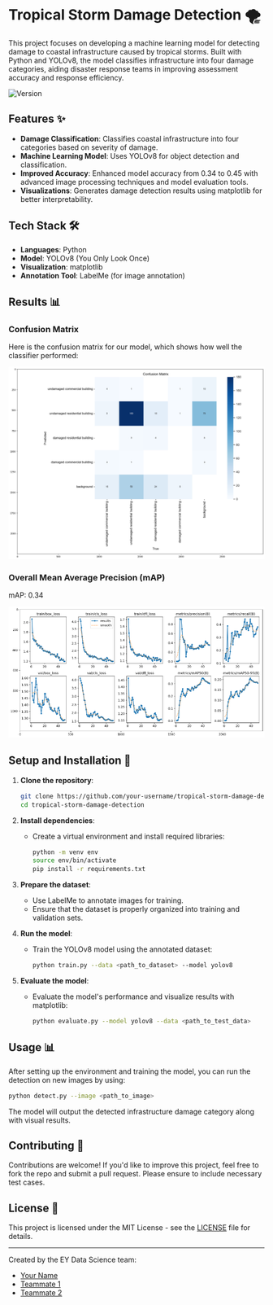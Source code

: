 
# Tropical Storm Damage Detection 🌪️

This project focuses on developing a machine learning model for detecting damage to coastal infrastructure caused by tropical storms. Built with Python and YOLOv8, the model classifies infrastructure into four damage categories, aiding disaster response teams in improving assessment accuracy and response efficiency.

![Version](https://img.shields.io/badge/version-1.0-blue)

## Features ✨

- **Damage Classification**: Classifies coastal infrastructure into four categories based on severity of damage.
- **Machine Learning Model**: Uses YOLOv8 for object detection and classification.
- **Improved Accuracy**: Enhanced model accuracy from 0.34 to 0.45 with advanced image processing techniques and model evaluation tools.
- **Visualizations**: Generates damage detection results using matplotlib for better interpretability.

## Tech Stack 🛠️

- **Languages**: Python
- **Model**: YOLOv8 (You Only Look Once)
- **Visualization**: matplotlib
- **Annotation Tool**: LabelMe (for image annotation)

## Results 📊

### Confusion Matrix
Here is the confusion matrix for our model, which shows how well the classifier performed:

![Confusion Matrix](./confusion-matrix.png)

### Overall Mean Average Precision (mAP)

mAP: 0.34

![Charts](./results-chart.png)


## Setup and Installation 🚀

1. **Clone the repository**:
   ```bash
   git clone https://github.com/your-username/tropical-storm-damage-detection.git
   cd tropical-storm-damage-detection
   ```

2. **Install dependencies**:
   - Create a virtual environment and install required libraries:
     ```bash
     python -m venv env
     source env/bin/activate
     pip install -r requirements.txt
     ```

3. **Prepare the dataset**:
   - Use LabelMe to annotate images for training.
   - Ensure that the dataset is properly organized into training and validation sets.

4. **Run the model**:
   - Train the YOLOv8 model using the annotated dataset:
     ```bash
     python train.py --data <path_to_dataset> --model yolov8
     ```

5. **Evaluate the model**:
   - Evaluate the model's performance and visualize results with matplotlib:
     ```bash
     python evaluate.py --model yolov8 --data <path_to_test_data>
     ```

## Usage 📊

After setting up the environment and training the model, you can run the detection on new images by using:
```bash
python detect.py --image <path_to_image>
```
The model will output the detected infrastructure damage category along with visual results.

## Contributing 🤝

Contributions are welcome! If you'd like to improve this project, feel free to fork the repo and submit a pull request. Please ensure to include necessary test cases.

## License 📄

This project is licensed under the MIT License - see the [LICENSE](LICENSE) file for details.

---

Created by the EY Data Science team: 
- [Your Name](https://www.linkedin.com)
- [Teammate 1](https://www.linkedin.com)
- [Teammate 2](https://www.linkedin.com)
